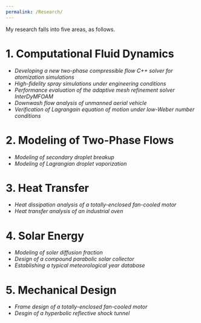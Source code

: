 ```yaml
---
permalink: /Research/
---
```


My research falls into five areas, as follows.

# 1. Computational Fluid Dynamics
- _Developing a new two-phase compressible flow C++ solver for atomization simulations_
- _High-fidelity spray simulations under engineering conditions_
- _Performance evaluation of the adaptive mesh refinement solver InterDyMFOAM_
- _Downwash flow analysis of unmanned aerial vehicle_
- _Verification of Lagrangain equation of motion under low-Weber number conditions_


# 2. Modeling of Two-Phase Flows
- _Modeling of secondary droplet breakup_
- _Modeling of Lagrangian droplet vaporization_


# 3. Heat Transfer
- _Heat dissipation analysis of a totally-enclosed fan-cooled motor_
- _Heat transfer analysis of an industrial oven_


# 4. Solar Energy
- _Modeling of soler diffusion fraction_
- _Design of a compound parabolic solar collector_
- _Establishing a typical meteorological year database_


# 5. Mechanical Design
- _Frame design of a totally-enclosed fan-cooled motor_
- _Desgin of a hyperbolic reflective shock tunnel_



